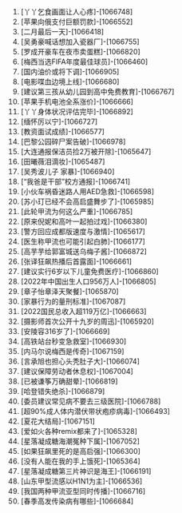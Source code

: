 
1. [丫丫乞食画面让人心疼]-[1066748]
1. [苹果向俄支付巨额罚款]-[1066552]
1. [二月最后一天]-[1066418]
1. [吴勇豪喊话想加入瓷器厂]-[1066755]
1. [罗成开豪车在夜市卖蛋糕]-[1066820]
1. [梅西当选FIFA年度最佳球员]-[1066460]
1. [国内油价或将下调]-[1066905]
1. [电影喋血边境上线]-[1066680]
1. [建议第三孩从幼儿园到高中免费教育]-[1066767]
1. [苹果手机电池全系涨价]-[1066666]
1. [丫丫身体状况评估完毕]-[1066892]
1. [缅怀厉以宁]-[1066727]
1. [教资面试成绩]-[1066577]
1. [巴黎公园碎尸案告破]-[1066978]
1. [大连通报保洁员捡2万被开除]-[1065647]
1. [田曦薇泪滴妆]-[1065487]
1. [吴秀波儿子 家暴]-[1066940]
1. [“我爸是干部”校方通报]-[1066741]
1. [小伙车祸昏迷路人用AED急救]-[1066598]
1. [苏小玎已经不会高启盛舞步了]-[1065985]
1. [此轮甲流为何这么严重]-[1066785]
1. [原来倪妮和高叶一起拍过戏]-[1066380]
1. [警方回应成都版速度与激情]-[1065617]
1. [医生称甲流也可能引起白肺]-[1066177]
1. [高芋芋给郭富城送乌梅子酱]-[1066872]
1. [张译狂飙热播后首露面]-[1066661]
1. [建议实行6岁以下儿童免费医疗]-[1066860]
1. [2022年中国出生人口956万人]-[1066805]
1. [章子怡章泽天聚餐]-[1065870]
1. [家暴行为的量刑标准]-[1067087]
1. [2022国民总收入超119万亿]-[1066663]
1. [摄影师首次公开十九岁的周迅]-[1065920]
1. [安陵容316岁了]-[1066669]
1. [高铁站台秒变急救室]-[1066930]
1. [内马尔说梅西是传奇]-[1067159]
1. [言承旭也担心头秃肚子大]-[1066074]
1. [建议保障劳动者休息权]-[1067004]
1. [已被谦筝万确甜晕]-[1066819]
1. [哈登错失绝杀]-[1066879]
1. [委员建议常见病不要去三级医院]-[1066788]
1. [超90%成人体内潜伏带状疱疹病毒]-[1066493]
1. [夏花大结局]-[1067151]
1. [爱如火各种remix都来了]-[1065328]
1. [星落凝成糖海潮冤种下属]-[1067052]
1. [如果狂飙里死的是高启强]-[1066300]
1. [没有人能在我的手上饿死]-[1065364]
1. [星落凝成糖第三片神识是海王]-[1066191]
1. [山东甲型流感以H1N1为主]-[1066536]
1. [我国两种甲流亚型同时传播]-[1066716]
1. [春季高发传染病有哪些]-[1066684]
